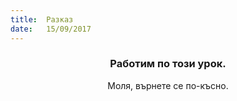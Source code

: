 ```yaml
---
title:  Разказ
date:   15/09/2017
---
```


### <center>Работим по този урок.</center>
<center>Моля, върнете се по-късно.</center>